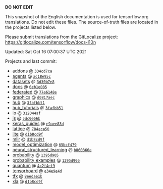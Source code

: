 __DO NOT EDIT__

This snapshot of the English documentation is used for tensorflow.org
translations. Do not edit these files. The source-of-truth files are located in
the projects listed below.

Please submit translations from the GitLocalize project: https://gitlocalize.com/tensorflow/docs-l10n

Updated: Sat Oct 16 07:00:37 UTC 2021

Projects and last commit:

- [addons](https://github.com/tensorflow/addons/tree/master/docs) @ <a href='https://github.com/tensorflow/addons/commit/334cd7ca8fb944aab38164a13d7d2203d7c39605'><code>334cd7ca</code></a>
- [agents](https://github.com/tensorflow/agents/tree/master/docs) @ <a href='https://github.com/tensorflow/agents/commit/ad18e95cfd95e4e76b771aeafa653f70c5080a29'><code>ad18e95c</code></a>
- [datasets](https://github.com/tensorflow/datasets/tree/master/docs) @ <a href='https://github.com/tensorflow/datasets/commit/3d30b7e8bd6dc36c9a485ff2a5879c0732b268f9'><code>3d30b7e8</code></a>
- [docs](https://github.com/tensorflow/docs/tree/master/site/en) @ <a href='https://github.com/tensorflow/docs/commit/6eb1e085e3b0ea3180e58da280ef203e21a59aca'><code>6eb1e085</code></a>
- [federated](https://github.com/tensorflow/federated/tree/main/docs) @ <a href='https://github.com/tensorflow/federated/commit/77e6148e8a4108f451b3ec9ce378fe7e267ffd85'><code>77e6148e</code></a>
- [graphics](https://github.com/tensorflow/graphics/tree/master/tensorflow_graphics/g3doc) @ <a href='https://github.com/tensorflow/graphics/commit/d0817aec7dee35635814e925a59d83955459d93c'><code>d0817aec</code></a>
- [hub](https://github.com/tensorflow/hub/tree/master/docs) @ <a href='https://github.com/tensorflow/hub/commit/3fafbb51686a7ad17ef20093c3bbddd2f427d132'><code>3fafbb51</code></a>
- [hub_tutorials](https://github.com/tensorflow/hub/tree/master/examples/colab) @ <a href='https://github.com/tensorflow/hub/commit/3fafbb51686a7ad17ef20093c3bbddd2f427d132'><code>3fafbb51</code></a>
- [io](https://github.com/tensorflow/io/tree/master/docs) @ <a href='https://github.com/tensorflow/io/commit/312044afd12f49c9203507d9c7e3ad222b0af06b'><code>312044af</code></a>
- [js](https://github.com/tensorflow/tfjs-website/tree/master/docs) @ <a href='https://github.com/tensorflow/tfjs-website/commit/5dc0e56b49ce2138479de36c315ca0e81671ff94'><code>5dc0e56b</code></a>
- [keras_guides](https://github.com/tensorflow/docs/tree/snapshot-keras/site/en/guide/keras) @ <a href='https://github.com/tensorflow/docs/commit/e9aee83d8d1070b02d151d8459323af578dcfcc6'><code>e9aee83d</code></a>
- [lattice](https://github.com/tensorflow/lattice/tree/master/docs) @ <a href='https://github.com/tensorflow/lattice/commit/784eca50cbdfedf39f183cc7d298c9fe376b69c0'><code>784eca50</code></a>
- [lite](https://github.com/tensorflow/tensorflow/tree/master/tensorflow/lite/g3doc) @ <a href='https://github.com/tensorflow/tensorflow/commit/d1b8cd9f9eedd0e1695893175c589d3f9a517f38'><code>d1b8cd9f</code></a>
- [mlir](https://github.com/tensorflow/tensorflow/tree/master/tensorflow/compiler/mlir/g3doc) @ <a href='https://github.com/tensorflow/tensorflow/commit/d1b8cd9f9eedd0e1695893175c589d3f9a517f38'><code>d1b8cd9f</code></a>
- [model_optimization](https://github.com/tensorflow/model-optimization/tree/master/tensorflow_model_optimization/g3doc) @ <a href='https://github.com/tensorflow/model-optimization/commit/65bcf4792747311199ce616b1d3cb9e380e0dcba'><code>65bcf479</code></a>
- [neural_structured_learning](https://github.com/tensorflow/neural-structured-learning/tree/master/g3doc) @ <a href='https://github.com/tensorflow/neural-structured-learning/commit/b860366ecdb5570d59945c48eedf497b506cde9a'><code>b860366e</code></a>
- [probability](https://github.com/tensorflow/probability/tree/main/tensorflow_probability/g3doc) @ <a href='https://github.com/tensorflow/probability/commit/1395d905fb4bc294727a173b016782d616a23fe9'><code>1395d905</code></a>
- [probability_examples](https://github.com/tensorflow/probability/tree/main/tensorflow_probability/examples/jupyter_notebooks) @ <a href='https://github.com/tensorflow/probability/commit/1395d905fb4bc294727a173b016782d616a23fe9'><code>1395d905</code></a>
- [quantum](https://github.com/tensorflow/quantum/tree/master/docs) @ <a href='https://github.com/tensorflow/quantum/commit/4c2f4ef966a801d8447593144614fd3e9decc3f0'><code>4c2f4ef9</code></a>
- [tensorboard](https://github.com/tensorflow/tensorboard/tree/master/docs) @ <a href='https://github.com/tensorflow/tensorboard/commit/e34e9e4d0e43fbff5c15b961694d6c98c46f3756'><code>e34e9e4d</code></a>
- [tfx](https://github.com/tensorflow/tfx/tree/master/docs) @ <a href='https://github.com/tensorflow/tfx/commit/8eedae1b1b3cd2537402214ee2134839ae453cfa'><code>8eedae1b</code></a>
- [xla](https://github.com/tensorflow/tensorflow/tree/master/tensorflow/compiler/xla/g3doc) @ <a href='https://github.com/tensorflow/tensorflow/commit/d1b8cd9f9eedd0e1695893175c589d3f9a517f38'><code>d1b8cd9f</code></a>

